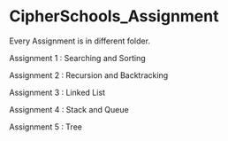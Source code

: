 # CipherSchools_Assignment



Every Assignment is in different folder.

Assignment 1 : Searching and Sorting

Assignment 2 : Recursion and Backtracking

Assignment 3 : Linked List

Assignment 4 : Stack and Queue

Assignment 5 : Tree
